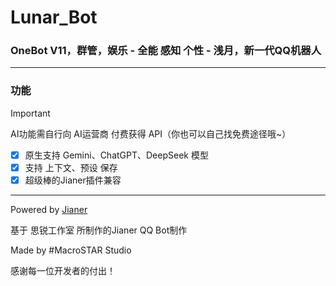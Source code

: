 # Lunar_Bot
### OneBot V11，群管，娱乐 - 全能 感知 个性 - 浅月，新一代QQ机器人
----

### 功能

> [!Important] 
> AI功能需自行向 AI运营商 付费获得 API（你也可以自己找免费途径哦~）
- [x] 原生支持 Gemini、ChatGPT、DeepSeek 模型
- [x] 支持 上下文、预设 保存
- [x] 超级棒的Jianer插件兼容
----

Powered by [Jianer](https://github.com/SRInternet-Studio/Jianer_QQ_bot)

基于 思锐工作室 所制作的Jianer QQ Bot制作

Made by #MacroSTAR Studio

感谢每一位开发者的付出！
